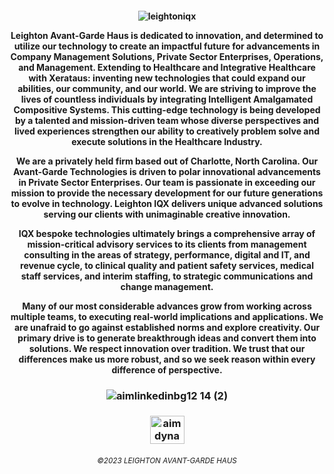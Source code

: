 
  <h4 align="middle">

 ![leightoniqx](https://user-images.githubusercontent.com/119469038/223314153-503908f2-f844-40d2-91b6-7d8fd6fc22a9.gif)


Leighton Avant-Garde Haus is dedicated to innovation, and determined to utilize our technology to create an impactful future for advancements in Company Management Solutions, Private Sector Enterprises, Operations, and Management. Extending to Healthcare and Integrative Healthcare with Xerataus: inventing new technologies that could expand our abilities, our community, and our world. We are striving to improve the lives of countless individuals by integrating Intelligent Amalgamated Compositive Systems. This cutting-edge technology is being developed by a talented and mission-driven team whose diverse perspectives and lived experiences strengthen our ability to creatively problem solve and execute solutions in the Healthcare Industry.

We are a privately held firm based out of Charlotte, North Carolina. Our Avant-Garde Technologies is driven to polar innovational advancements in Private Sector Enterprises. Our team is passionate in exceeding our mission to provide the necessary development for our future generations to evolve in technology. Leighton IQX delivers unique advanced solutions serving our clients with unimaginable creative innovation.

IQX bespoke technologies ultimately brings a comprehensive array of mission-critical advisory services to its clients from management consulting in the areas of strategy, performance, digital and IT, and revenue cycle, to clinical quality and patient safety services, medical staff services, and interim staffing, to strategic communications and change management.

Many of our most considerable advances grow from working across multiple teams, to executing real-world implications and applications. We are unafraid to go against established norms and explore creativity. Our primary drive is to generate breakthrough ideas and convert them into solutions. We respect innovation over tradition. We trust that our differences make us more robust, and so we seek reason within every difference of perspective.

 
  <h3 align="middle">

  
![aimlinkedinbg12 14 (2)](https://user-images.githubusercontent.com/119469038/209342013-ad59d147-7591-4a96-8714-495374bf51ad.png)

 <h3 align="middle">
 
   
  <a href="https://linkedin.com/company/theleightonhaus/" target="blank"><img align="center" src="https://raw.githubusercontent.com/rahuldkjain/github-profile-readme-generator/master/src/images/icons/Social/linked-in-alt.svg" alt="aimdynamix" height="45" width="55" /></a>
 
  <h6 align="middle">

<sub>©2023 LEIGHTON AVANT-GARDE HAUS</sub>

   
